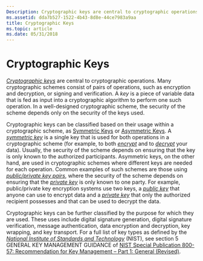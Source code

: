 ```yaml
---
Description: Cryptographic keys are central to cryptographic operations.
ms.assetid: dda7b527-1522-4b43-8d8e-44ce7983a9aa
title: Cryptographic Keys
ms.topic: article
ms.date: 05/31/2018
---
```


# Cryptographic Keys

[*Cryptographic keys*](https://msdn.microsoft.com/library/ms721572(v=VS.85).aspx) are central to cryptographic operations. Many cryptographic schemes consist of pairs of operations, such as encryption and decryption, or signing and verification. A *key* is a piece of variable data that is fed as input into a cryptographic algorithm to perform one such operation. In a well-designed cryptographic scheme, the security of the scheme depends only on the security of the keys used.

Cryptographic keys can be classified based on their usage within a cryptographic scheme, as [Symmetric Keys](symmetric-keys.md) or [Asymmetric Keys](public-private-key-pairs.md). A [*symmetric key*](https://msdn.microsoft.com/library/ms721625(v=VS.85).aspx) is a single key that is used for both operations in a cryptographic scheme (for example, to both [*encrypt*](https://msdn.microsoft.com/library/ms721575(v=VS.85).aspx) and to [*decrypt*](https://msdn.microsoft.com/library/ms721573(v=VS.85).aspx) your data). Usually, the security of the scheme depends on ensuring that the key is only known to the authorized participants. Asymmetric keys, on the other hand, are used in cryptographic schemes where different keys are needed for each operation. Common examples of such schemes are those using [*public/private key pairs*](https://msdn.microsoft.com/library/ms721603(v=VS.85).aspx), where the security of the scheme depends on ensuring that the [*private key*](https://msdn.microsoft.com/library/ms721603(v=VS.85).aspx) is only known to one party. For example, public/private key encryption systems use two keys, a [*public key*](https://msdn.microsoft.com/library/ms721603(v=VS.85).aspx) that anyone can use to encrypt data and a [*private key*](https://msdn.microsoft.com/library/ms721603(v=VS.85).aspx) that only the authorized recipient possesses and that can be used to decrypt the data.

Cryptographic keys can be further classified by the purpose for which they are used. These uses include digital signature generation, digital signature verification, message authentication, data encryption and decryption, key wrapping, and key transport. For a full list of key types as defined by the [*National Institute of Standards and Technology*](https://msdn.microsoft.com/library/ms721596(v=VS.85).aspx) (NIST), see section 5 GENERAL KEY MANAGEMENT GUIDANCE of [NIST Special Publication 800-57: Recommendation for Key Management – Part 1: General (Revised)](https://csrc.nist.gov/publications/nistpubs/800-57/sp800-57-Part1-revised2_Mar08-2007.pdf).

 

 



